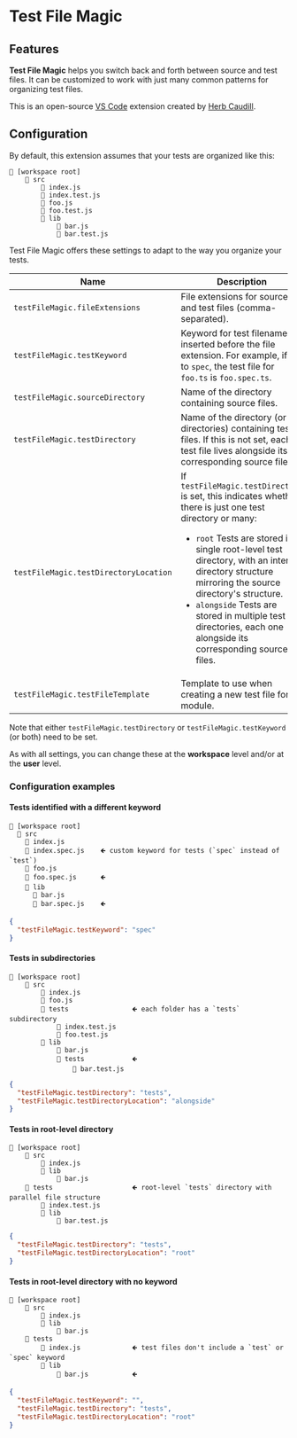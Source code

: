 # Test File Magic

## Features

**Test File Magic** helps you switch back and forth between source and test files. It can be customized to work with just many common patterns for organizing test files.

This is an open-source [VS Code](microsoft/vscode) extension created by [Herb Caudill](/herbcaudill).

## Configuration

By default, this extension assumes that your tests are organized like this:

```
📁 [workspace root]
    📁 src
        📄 index.js
        📄 index.test.js
        📄 foo.js
        📄 foo.test.js
        📁 lib
            📄 bar.js
            📄 bar.test.js
```

Test File Magic offers these settings to adapt to the way you organize your tests.

| Name | Description | Default |
| --- | --- | --- |
| `testFileMagic.fileExtensions` | File extensions for source and test files (comma-separated). | `ts, js, tsx, jsx` |
| `testFileMagic.testKeyword` | Keyword for test filenames, inserted before the file extension. For example, if set to `spec`, the test file for `foo.ts` is `foo.spec.ts`. | `test` |
| `testFileMagic.sourceDirectory` | Name of the directory containing source files. | `src` |
| `testFileMagic.testDirectory` | Name of the directory (or directories) containing test files. If this is not set, each test file lives alongside its corresponding source file. | (not&nbsp;set) |
| `testFileMagic.testDirectoryLocation` | If `testFileMagic.testDirectory` is set, this indicates whether there is just one test directory or many:<ul><li>`root` Tests are stored in a single root-level test directory, with an internal directory structure mirroring the source directory's structure.</li><li>`alongside` Tests are stored in multiple test directories, each one alongside its corresponding source files.</li></ul> | `root` |
| `testFileMagic.testFileTemplate` | Template to use when creating a new test file for a module. |  |

Note that either `testFileMagic.testDirectory` or `testFileMagic.testKeyword` (or both) need to be set.

As with all settings, you can change these at the **workspace** level and/or at the **user** level.

### Configuration examples

#### Tests identified with a different keyword

```
📁 [workspace root]
  📁 src
    📄 index.js
    📄 index.spec.js    🡸 custom keyword for tests (`spec` instead of `test`)
    📄 foo.js
    📄 foo.spec.js      🡸
    📁 lib
      📄 bar.js
      📄 bar.spec.js    🡸
```

```json
{
  "testFileMagic.testKeyword": "spec"
}
```

#### Tests in subdirectories

```
📁 [workspace root]
    📁 src
        📄 index.js
        📄 foo.js
        📁 tests                🡸 each folder has a `tests` subdirectory
            📄 index.test.js
            📄 foo.test.js
        📁 lib
            📄 bar.js
            📁 tests            🡸
                📄 bar.test.js
```

```json
{
  "testFileMagic.testDirectory": "tests",
  "testFileMagic.testDirectoryLocation": "alongside"
}
```

#### Tests in root-level directory

```
📁 [workspace root]
    📁 src
        📄 index.js
        📁 lib
            📄 bar.js
    📁 tests                    🡸 root-level `tests` directory with parallel file structure
        📄 index.test.js
        📁 lib
            📄 bar.test.js
```

```json
{
  "testFileMagic.testDirectory": "tests",
  "testFileMagic.testDirectoryLocation": "root"
}
```

#### Tests in root-level directory with no keyword

```
📁 [workspace root]
    📁 src
        📄 index.js
        📁 lib
            📄 bar.js
    📁 tests
        📄 index.js             🡸 test files don't include a `test` or `spec` keyword
        📁 lib
            📄 bar.js           🡸
```

```json
{
  "testFileMagic.testKeyword": "",
  "testFileMagic.testDirectory": "tests",
  "testFileMagic.testDirectoryLocation": "root"
}
```
